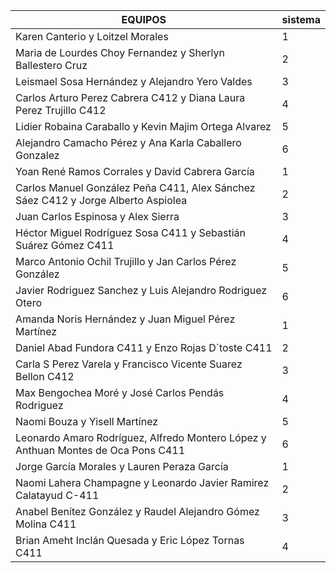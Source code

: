 | EQUIPOS                                                                            | sistema |
| ---------------------------------------------------------------------------------- | ------- |
| Karen Canterio y Loitzel Morales                                                   | 1       |
| Maria de Lourdes Choy Fernandez y Sherlyn Ballestero Cruz                          | 2       |
| Leismael Sosa Hernández y Alejandro Yero Valdes                                    | 3       |
| Carlos Arturo Perez Cabrera C412 y Diana Laura Perez Trujillo C412                 | 4       |
| Lidier Robaina Caraballo y Kevin Majim Ortega Alvarez                              | 5       |
| Alejandro Camacho Pérez y Ana Karla Caballero Gonzalez                             | 6       |
| Yoan René Ramos Corrales y David Cabrera García                                    | 1       |
| Carlos Manuel González Peña C411, Alex Sánchez Sáez C412 y  Jorge Alberto Aspiolea | 2       |
| Juan Carlos Espinosa y Alex Sierra                                                 | 3       |
| Héctor Miguel Rodríguez Sosa C411 y Sebastián Suárez Gómez C411                    | 4       |
| Marco Antonio Ochil Trujillo y Jan Carlos Pérez González                           | 5       |
| Javier Rodriguez Sanchez y Luis Alejandro Rodriguez Otero                          | 6       |
| Amanda Noris Hernández  y Juan Miguel Pérez Martínez                               | 1       |
| Daniel Abad Fundora C411 y Enzo Rojas D´toste C411                                 | 2       |
| Carla S Perez Varela y Francisco Vicente Suarez Bellon C412                        | 3       |
| Max Bengochea Moré y José Carlos Pendás Rodriguez                                  | 4       |
| Naomi Bouza y Yisell Martínez                                                      | 5       |
| Leonardo Amaro Rodríguez, Alfredo Montero López y Anthuan Montes de Oca Pons C411  | 6       |
| Jorge García Morales y Lauren Peraza García                                        | 1       |
| Naomi Lahera Champagne y Leonardo Javier Ramirez Calatayud C-411                   | 2       |
| Anabel Benítez González y Raudel Alejandro Gómez Molina C411                       | 3       |
| Brian Ameht Inclán Quesada y Eric López Tornas C411                                | 4       |